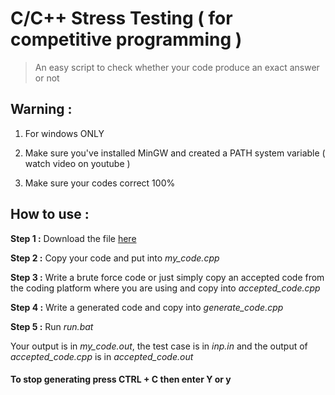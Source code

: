 # C/C++ Stress Testing ( for competitive programming )
>An easy script to check whether your code produce an exact answer or not

## Warning :
1. For windows ONLY

2. Make sure you've installed MinGW and created a PATH system variable ( watch video on youtube )
3. Make sure your codes correct 100%

## How to use :
**Step 1 :** Download the file [here](https://codeload.github.com/ryanIsMe/C_Stress_Testing/zip/master "here") 

**Step 2 :** Copy your code and put into *my_code.cpp*

**Step 3 :** Write a brute force code or just simply copy an accepted code from the coding platform where you are using and copy into *accepted_code.cpp*

**Step 4 :** Write a generated code and copy into *generate_code.cpp*

**Step 5 :**  Run *run.bat*

Your output is in *my_code.out*, the test case is in *inp.in* and the output of *accepted_code.cpp* is in *accepted_code.out*

####  To stop generating press CTRL + C then enter Y or y 

